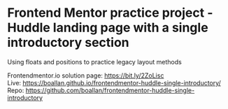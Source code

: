 # Frontend Mentor practice project - Huddle landing page with a single introductory section

Using floats and positions to practice legacy layout methods

Frontendmentor.io solution page: https://bit.ly/2ZoLisc  
Live: https://boallan.github.io/frontendmentor-huddle-single-introductory/
Repo: https://github.com/boallan/frontendmentor-huddle-single-introductory
